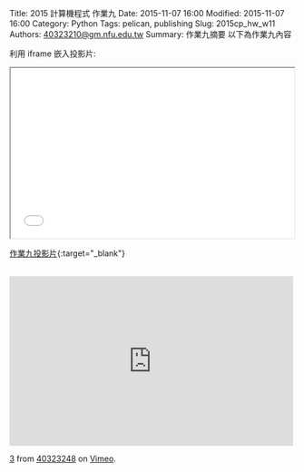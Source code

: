 Title: 2015 計算機程式 作業九
Date: 2015-11-07 16:00
Modified: 2015-11-07 16:00
Category: Python
Tags: pelican, publishing
Slug: 2015cp_hw_w11
Authors: 40323210@gm.nfu.edu.tw
Summary: 作業九摘要
以下為作業九內容

利用 iframe 嵌入投影片:

<iframe src="simplest11.html" width="500" height="300"></iframe>

[作業九投影片](simplest11.html){:target="_blank"}

<br>
<iframe src="https://player.vimeo.com/video/150164519" width="500" height="299" frameborder="0" webkitallowfullscreen mozallowfullscreen allowfullscreen></iframe> <p><a href="https://vimeo.com/150164519">3</a> from <a href="https://vimeo.com/user44975888">40323248</a> on <a href="https://vimeo.com">Vimeo</a>.</p>
<br>